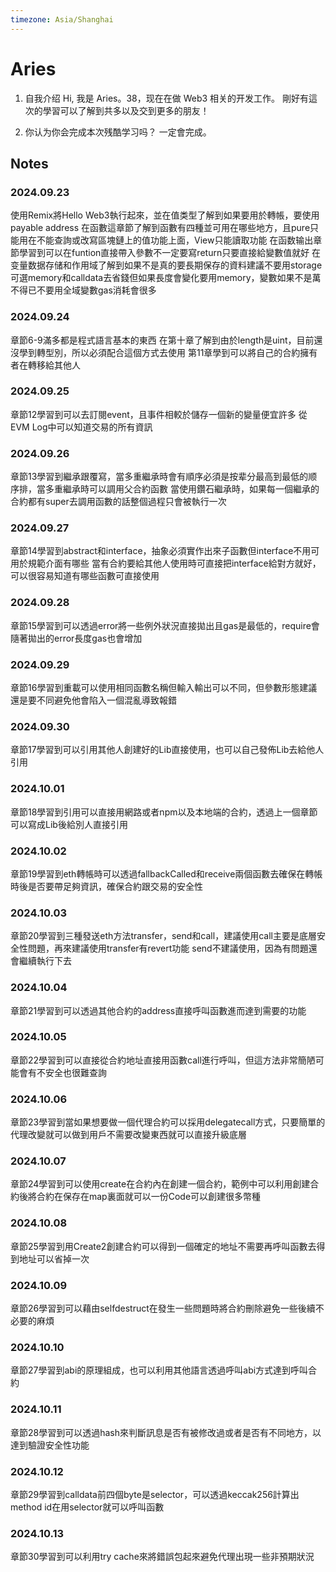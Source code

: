 ```yaml
---
timezone: Asia/Shanghai
---
```


# Aries

1. 自我介绍
   Hi, 我是 Aries。38，现在在做 Web3 相关的开发工作。
   剛好有這次的學習可以了解到共多以及交到更多的朋友！

3. 你认为你会完成本次残酷学习吗？
   一定會完成。

## Notes

<!-- Content_START -->

### 2024.09.23
使用Remix將Hello Web3執行起來，並在值类型了解到如果要用於轉帳，要使用payable address
在函數這章節了解到函數有四種並可用在哪些地方，且pure只能用在不能查詢或改寫區塊鏈上的值功能上面，View只能讀取功能
在函数输出章節學習到可以在funtion直接帶入參數不一定要寫return只要直接給變數值就好
在变量数据存储和作用域了解到如果不是真的要長期保存的資料建議不要用storage可選memory和calldata去省錢但如果長度會變化要用memory，變數如果不是萬不得已不要用全域變數gas消耗會很多

### 2024.09.24
章節6-9滿多都是程式語言基本的東西
在第十章了解到由於length是uint，目前還沒學到轉型別，所以必須配合這個方式去使用
第11章學到可以將自己的合約擁有者在轉移給其他人

### 2024.09.25
章節12學習到可以去訂閱event，且事件相較於儲存一個新的變量便宜許多
從EVM Log中可以知道交易的所有資訊

### 2024.09.26
章節13學習到繼承跟覆寫，當多重繼承時會有順序必須是按辈分最高到最低的顺序排，當多重繼承時可以調用父合約函數
當使用鑽石繼承時，如果每一個繼承的合約都有super去調用函數的話整個過程只會被執行一次

### 2024.09.27
章節14學習到abstract和interface，抽象必須實作出來子函數但interface不用可用於規範介面有哪些
當有合約要給其他人使用時可直接把interface給對方就好，可以很容易知道有哪些函數可直接使用

### 2024.09.28
章節15學習到可以透過error將一些例外狀況直接拋出且gas是最低的，require會隨著拋出的error長度gas也會增加

### 2024.09.29
章節16學習到重載可以使用相同函數名稱但輸入輸出可以不同，但參數形態建議還是要不同避免他會陷入一個混亂導致報錯

### 2024.09.30
章節17學習到可以引用其他人創建好的Lib直接使用，也可以自己發佈Lib去給他人引用

### 2024.10.01
章節18學習到引用可以直接用網路或者npm以及本地端的合約，透過上一個章節可以寫成Lib後給別人直接引用

### 2024.10.02
章節19學習到eth轉帳時可以透過fallbackCalled和receive兩個函數去確保在轉帳時後是否要帶足夠資訊，確保合約跟交易的安全性

### 2024.10.03
章節20學習到三種發送eth方法transfer，send和call，建議使用call主要是底層安全性問題，再來建議使用transfer有revert功能
send不建議使用，因為有問題還會繼續執行下去

### 2024.10.04
章節21學習到可以透過其他合約的address直接呼叫函數進而達到需要的功能

### 2024.10.05
章節22學習到可以直接從合約地址直接用函數call進行呼叫，但這方法非常簡陋可能會有不安全也很難查詢

### 2024.10.06
章節23學習到當如果想要做一個代理合約可以採用delegatecall方式，只要簡單的代理改變就可以做到用戶不需要改變東西就可以直接升級底層

### 2024.10.07
章節24學習到可以使用create在合約內在創建一個合約，範例中可以利用創建合約後將合約在保存在map裏面就可以一份Code可以創建很多幣種

### 2024.10.08
章節25學習到用Create2創建合約可以得到一個確定的地址不需要再呼叫函數去得到地址可以省掉一次

### 2024.10.09
章節26學習到可以藉由selfdestruct在發生一些問題時將合約刪除避免一些後續不必要的麻煩

### 2024.10.10
章節27學習到abi的原理組成，也可以利用其他語言透過呼叫abi方式達到呼叫合約

### 2024.10.11
章節28學習到可以透過hash來判斷訊息是否有被修改過或者是否有不同地方，以達到驗證安全性功能

### 2024.10.12
章節29學習到calldata前四個byte是selector，可以透過keccak256計算出method id在用selector就可以呼叫函數

### 2024.10.13
章節30學習到可以利用try cache來將錯誤包起來避免代理出現一些非預期狀況

<!-- Content_END -->
